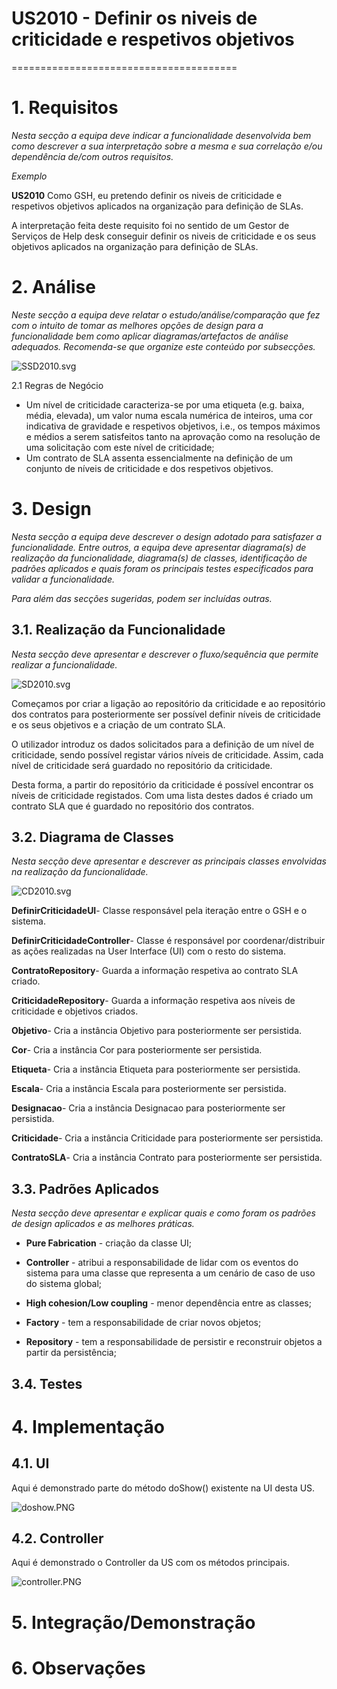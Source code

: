 # US2010 - Definir os niveis de criticidade e respetivos objetivos
=======================================


# 1. Requisitos

*Nesta secção a equipa deve indicar a funcionalidade desenvolvida bem como descrever a sua interpretação sobre a mesma e sua correlação e/ou dependência de/com outros requisitos.*

*Exemplo*

**US2010** Como GSH, eu pretendo definir os niveis de criticidade e respetivos objetivos aplicados na organização para definição de SLAs.

A interpretação feita deste requisito foi no sentido de um Gestor de Serviços de Help desk conseguir definir os niveis de criticidade e os seus objetivos aplicados na organização para definição de SLAs.

# 2. Análise

*Neste secção a equipa deve relatar o estudo/análise/comparação que fez com o intuito de tomar as melhores opções de design para a funcionalidade bem como aplicar diagramas/artefactos de análise adequados.*
*Recomenda-se que organize este conteúdo por subsecções.*

![SSD2010.svg](SSD2010.svg)

2.1 Regras de Negócio
* Um nível de criticidade caracteriza-se por uma etiqueta (e.g. baixa, média, elevada), um valor numa escala numérica de inteiros, uma cor indicativa de gravidade e respetivos objetivos, i.e., os tempos máximos e médios a serem satisfeitos tanto na aprovação como na resolução de uma solicitação com este nível de criticidade;
* Um contrato de SLA assenta essencialmente na definição de um conjunto de níveis de
criticidade e dos respetivos objetivos.


# 3. Design

*Nesta secção a equipa deve descrever o design adotado para satisfazer a funcionalidade. Entre outros, a equipa deve apresentar diagrama(s) de realização da funcionalidade, diagrama(s) de classes, identificação de padrões aplicados e quais foram os principais testes especificados para validar a funcionalidade.*

*Para além das secções sugeridas, podem ser incluídas outras.*

## 3.1. Realização da Funcionalidade

*Nesta secção deve apresentar e descrever o fluxo/sequência que permite realizar a funcionalidade.*

![SD2010.svg](SD2010.svg)

Começamos por criar a ligação ao repositório da criticidade e ao repositório dos contratos para posteriormente ser possível definir níveis de criticidade e os seus objetivos e a criação de um contrato SLA.

O utilizador introduz os dados solicitados para a definição de um nível de criticidade, sendo possível registar vários níveis de criticidade. Assim, cada nível de criticidade será guardado no repositório da criticidade.

Desta forma, a partir do repositório da criticidade é possível encontrar os níveis de criticidade registados. Com uma lista destes dados é criado um contrato SLA que é guardado no repositório dos contratos.


## 3.2. Diagrama de Classes

*Nesta secção deve apresentar e descrever as principais classes envolvidas na realização da funcionalidade.*

![CD2010.svg](CD2010.svg)

**DefinirCriticidadeUI**- Classe responsável pela iteração entre o GSH e o sistema.

**DefinirCriticidadeController**- Classe é responsável por coordenar/distribuir as ações realizadas na User Interface (UI) com o resto do sistema.

**ContratoRepository**- Guarda a informação respetiva ao contrato SLA criado.

**CriticidadeRepository**- Guarda a informação respetiva aos níveis de criticidade e objetivos criados.

**Objetivo**- Cria a instância Objetivo para posteriormente ser persistida.

**Cor**- Cria a instância Cor para posteriormente ser persistida.

**Etiqueta**- Cria a instância Etiqueta para posteriormente ser persistida.

**Escala**- Cria a instância Escala para posteriormente ser persistida.

**Designacao**- Cria a instância Designacao para posteriormente ser persistida.

**Criticidade**- Cria a instância Criticidade para posteriormente ser persistida.

**ContratoSLA**- Cria a instância Contrato para posteriormente ser persistida.



## 3.3. Padrões Aplicados

*Nesta secção deve apresentar e explicar quais e como foram os padrões de design aplicados e as melhores práticas.*

* **Pure Fabrication** - criação da classe UI;

* **Controller** - atribui a responsabilidade de lidar com os eventos do sistema para uma classe que representa a um cenário de caso de uso do sistema global;

* **High cohesion/Low coupling** - menor dependência entre as classes;

* **Factory** - tem a responsabilidade de criar novos objetos;

* **Repository** - tem a responsabilidade de persistir e reconstruir objetos a partir da persistência;


## 3.4. Testes 


# 4. Implementação

## 4.1. UI
Aqui é demonstrado parte do método doShow() existente na UI desta US.

![doshow.PNG](doshow.PNG)

## 4.2. Controller
Aqui é demonstrado o Controller da US com os métodos principais.

![controller.PNG](controller.PNG)

# 5. Integração/Demonstração

# 6. Observações


